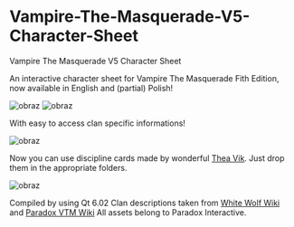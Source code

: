 # Vampire-The-Masquerade-V5-Character-Sheet
Vampire The Masquerade V5 Character Sheet

An interactive character sheet for Vampire The Masquerade Fith Edition, now available in English and (partial) Polish!

![obraz](https://github.com/Pkow1999/Vampire-The-Masquerade-V5-Character-Sheet/assets/72875240/cac8df8f-5913-4d51-8c22-1abd388f6209)
![obraz](https://github.com/Pkow1999/Vampire-The-Masquerade-V5-Character-Sheet/assets/72875240/dd869442-2da4-42db-bd8e-ee1167a9d2d6)

With easy to access clan specific informations!

![obraz](https://github.com/Pkow1999/Vampire-The-Masquerade-V5-Character-Sheet/assets/72875240/093cb249-d665-4d60-af39-9da9f6d51fc9)


Now you can use discipline cards made by wonderful [Thea Vik](https://www.storytellersvault.com/browse.php?author=Thea%20Vik). Just drop them in the appropriate folders.

![obraz](https://github.com/Pkow1999/Vampire-The-Masquerade-V5-Character-Sheet/assets/72875240/c8722160-f023-4e4e-a51b-803e827ecf80)



Compiled by using Qt 6.02
Clan descriptions taken from [White Wolf Wiki](https://whitewolf.fandom.com/wiki/Main_Page) and [Paradox VTM Wiki](https://vtm.paradoxwikis.com/VTM_Wiki)
All assets belong to Paradox Interactive. 
